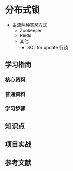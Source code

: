 # 分布式锁

* 主流两种实现方式
  * Zookeeper
  * Reids
  * 其他
    * SQL for update 行锁

## 学习指南

### 核心资料

### 普通资料

### 学习步骤

## 知识点

## 项目实战

## 参考文献
